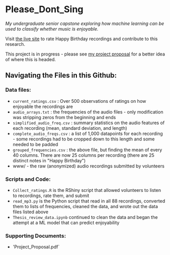 # Please_Dont_Sing
*My undergraduate senior capstone exploring how machine learning can be used to classify whether music is enjoyable.*

Visit [the live site](https://baileywellen.shinyapps.io/Thesis) to rate Happy Birthday recordings and contribute to this research.  


This project is in progress - please see [my project proposal](/Project_Proposal.pdf) for a better idea of where this is headed.  

## Navigating the Files in this Github:

### Data files:   
* `current_ratings.csv` : Over 500 observations of ratings on how enjoyable the recordings are  
* `audio_arrays.txt` : the frequencies of the audio files - only modification was stripping zeros from the beginning and ends  
* `simplified_audio_freq.csv` : summary statistics on the audio features of each recording (mean, standard deviation, and length)  
* `complete_audio_freqs.csv` : a list of 1,000 datapoints for each recording - some recordings had to be cropped down to this length and some needed to be padded  
* `grouped_frequencies.csv` : the above file, but finding the mean of every 40 columns. There are now 25 columns per recording (there are 25 distinct notes in "Happy Birthday") 
* www/ - the raw (anonymized) audio recordings submitted by volunteers  

### Scripts and Code:  
* `Collect_ratings.R` is the RShiny script that allowed volunteers to listen to recordings, rate them, and submit  
* `read_mp3.py` is the Python script that read in all 88 recordings, converted them to lists of frequencies, cleaned the data, and wrote out the data files listed above  
* `Thesis_review_data.ipynb` continued to clean the data and began the attempt at a ML model that can predict enjoyability  

### Supporting Documents:  
* 'Project_Proposal.pdf`  



